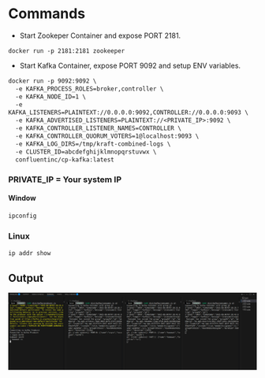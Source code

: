 # Commands

- Start Zookeper Container and expose PORT 2181.

```docker
docker run -p 2181:2181 zookeeper
```

- Start Kafka Container, expose PORT 9092 and setup ENV variables.

```docker
docker run -p 9092:9092 \
  -e KAFKA_PROCESS_ROLES=broker,controller \
  -e KAFKA_NODE_ID=1 \
  -e KAFKA_LISTENERS=PLAINTEXT://0.0.0.0:9092,CONTROLLER://0.0.0.0:9093 \
  -e KAFKA_ADVERTISED_LISTENERS=PLAINTEXT://<PRIVATE_IP>:9092 \
  -e KAFKA_CONTROLLER_LISTENER_NAMES=CONTROLLER \
  -e KAFKA_CONTROLLER_QUORUM_VOTERS=1@localhost:9093 \
  -e KAFKA_LOG_DIRS=/tmp/kraft-combined-logs \
  -e CLUSTER_ID=abcdefghijklmnopqrstuvwx \
  confluentinc/cp-kafka:latest
```

### PRIVATE_IP = Your system IP

#### Window

```bash
ipconfig
```

### Linux

```bash
ip addr show
```

## Output

![image](./src/image/image.png)

